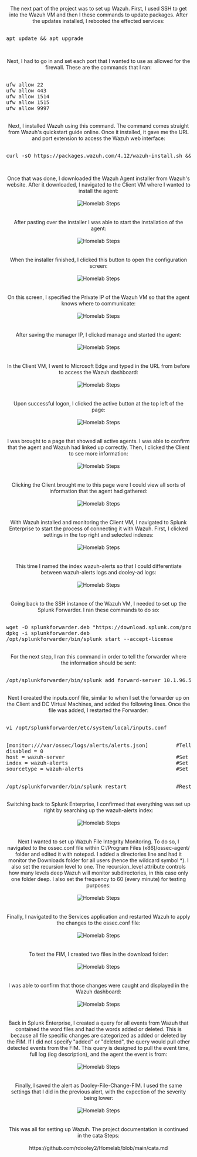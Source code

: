 <p align="center">
The next part of the project was to set up Wazuh. First, I used SSH to get into the Wazuh VM and then I these commands to update packages. After the updates installed, I rebooted the effected services: <br/><br />
<pre>
apt update && apt upgrade
</pre>
<br />
<p align="center">
Next, I had to go in and set each port that I wanted to use as allowed for the firewall. These are the commands that I ran: <br/><br />
<pre>
ufw allow 22
ufw allow 443
ufw allow 1514
ufw allow 1515
ufw allow 9997
</pre>
<p align="center">
<br />
Next, I installed Wazuh using this command. The command comes straight from Wazuh's quickstart guide online. Once it installed, it gave me the URL and port extension to access the Wazuh web interface: <br/><br />
<pre>
curl -sO https://packages.wazuh.com/4.12/wazuh-install.sh && sudo bash ./wazuh-install.sh -a
</pre>
<br />
<p align="center">
Once that was done, I downloaded the Wazuh Agent installer from Wazuh's website. After it downloaded, I navigated to the Client VM where I wanted to install the agent: <br/><br />
<img src="https://i.imgur.com/83GVdpg.png" alt="Homelab Steps">
<br />
<br />
<br />
After pasting over the installer I was able to start the installation of the agent: <br/><br />
<img src="https://i.imgur.com/cak7iGE.png" alt="Homelab Steps">
<br />
<br />
<br />
When the installer finished, I clicked this button to open the configuration screen: <br/><br />
<img src="https://i.imgur.com/ba2aeYi.png" alt="Homelab Steps">
<br />
<br />
<br />
On this screen, I specified the Private IP of the Wazuh VM so that the agent knows where to communicate: <br/><br />
<img src="https://i.imgur.com/60qqnWk.png" alt="Homelab Steps">
<br />
<br />
<br />
After saving the manager IP, I clicked manage and started the agent: <br/><br />
<img src="https://i.imgur.com/xVbgdlC.png" alt="Homelab Steps">
<br />
<br />
<br />
In the Client VM, I went to Microsoft Edge and typed in the URL from before to access the Wazuh dashboard: <br/><br />
<img src="https://i.imgur.com/yplxyHr.png" alt="Homelab Steps">
<br />
<br />
<br />
Upon successful logon, I clicked the active button at the top left of the page: <br/><br />
<img src="https://i.imgur.com/SsjMqYo.png" alt="Homelab Steps">
<br />
<br />
<br />
I was brought to a page that showed all active agents. I was able to confirm that the agent and Wazuh had linked up correctly. Then, I clicked the Client to see more information: <br/><br />
<img src="https://i.imgur.com/32SMC1U.png" alt="Homelab Steps">
<br />
<br />
<br />
Clicking the Client brought me to this page were I could view all sorts of information that the agent had gathered: <br/><br />
<img src="https://i.imgur.com/LwepKoX.png" alt="Homelab Steps">
<br />
<br />
<br />
With Wazuh installed and monitoring the Client VM, I navigated to Splunk Enterprise to start the process of connecting it with Wazuh. First, I clicked settings in the top right and selected indexes: <br/><br />
<img src="https://i.imgur.com/pTZiQ2T.png" alt="Homelab Steps">
<br />
<br />
<br />
This time I named the index wazuh-alerts so that I could differentiate between wazuh-alerts logs and dooley-ad logs: <br/><br />
<img src="https://i.imgur.com/WtFD3K5.png" alt="Homelab Steps">
<br />
<br />
<br />
Going back to the SSH instance of the Wazuh VM, I needed to set up the Splunk Forwarder. I ran these commands to do so: <br/><br />
<pre>
wget -O splunkforwarder.deb "https://download.splunk.com/products/universalforwarder/releases/9.1.1/linux/splunkforwarder-9.1.1-64e843ea36b1-linux-2.6-amd64.deb"       #Download the Forwarder
dpkg -i splunkforwarder.deb                                                                                                                                             #Depackage the Forwarder
/opt/splunkforwarder/bin/splunk start --accept-license                                                                                                                  #Start installation and accept license
</pre>
<p align="center">
<br />
For the next step, I ran this command in order to tell the forwarder where the information should be sent: <br/><br />
<pre>
/opt/splunkforwarder/bin/splunk add forward-server 10.1.96.5:9997  #Adds the Splunk Enterprise IP into the Splunk Forwarder Configuration
</pre>
<p align="center">
<br /> 
Next I created the inputs.conf file, similar to when I set the forwarder up on the Client and DC Virtual Machines, and added the following lines. Once the file was added, I restarted the Forwarder: <br/><br />
<pre>
vi /opt/splunkforwarder/etc/system/local/inputs.conf
<br/>
[monitor:///var/ossec/logs/alerts/alerts.json]         #Tells forwarder to send all data from this path to the Splunk Virtual Machine
disabled = 0                    
host = wazuh-server                                    #Set the event host equal to wazuh-server
index = wazuh-alerts                                   #Set the index equal to wazuh-alerts
sourcetype = wazuh-alerts                              #Set the sourcetype equal to wazuh-alerts
<br/>
/opt/splunkforwarder/bin/splunk restart                #Restarts the Splunk Forwarder to apply changes
</pre>
<p align="center">
<br />
Switching back to Splunk Enterprise, I confirmed that everything was set up right by searching up the wazuh-alerts index: <br/><br />
<img src="https://i.imgur.com/WVohj3O.png" alt="Homelab Steps">
<br />
<br />
<br />
Next I wanted to set up Wazuh File Integrity Monitoring. To do so, I navigated to the ossec.conf file within C:/Program Files (x86)/ossec-agent/ folder and edited it with notepad. I added a directories line and had it monitor the Downloads folder for all users (hence the wildcard symbol *). I also set the recursion level to one. The recursion_level attribute controls how many levels deep Wazuh will monitor subdirectories, in this case only one folder deep. I also set the frequency to 60 (every minute) for testing purposes: <br/><br />
<img src="https://i.imgur.com/psy5ofG.png" alt="Homelab Steps">
<br />
<br />
<br />
Finally, I navigated to the Services application and restarted Wazuh to apply the changes to the ossec.conf file: <br/><br />
<img src="https://i.imgur.com/ohexJPs.png" alt="Homelab Steps">
<br />
<br />
<br />
To test the FIM, I created two files in the download folder: <br/><br />
<img src="https://i.imgur.com/4UpbfLl.png" alt="Homelab Steps">
<br />
<br />
<br />
I was able to confirm that those changes were caught and displayed in the Wazuh dashboard: <br/><br />
<img src="https://i.imgur.com/Y9Ofhyp.png" alt="Homelab Steps">
<br />
<br />
<br />
Back in Splunk Enterprise, I created a query for all events from Wazuh that contained the word files and had the words added or deleted. This is because all file specific changes are categorized as added or deleted by the FIM. If I did not specify "added" or "deleted", the query would pull other detected events from the FIM. This query is designed to pull the event time, full log (log description), and the agent the event is from: <br/><br />
<img src="https://i.imgur.com/P3cKIQa.png" alt="Homelab Steps">
<br />
<br />
<br />
Finally, I saved the alert as Dooley-File-Change-FIM. I used the same settings that I did in the previous alert, with the expection of the severity being lower: <br/><br />
<img src="https://i.imgur.com/LScyTY0.png" alt="Homelab Steps">
<br />
<br />
<br />
This was all for setting up Wazuh. The project documentation is continued in the cata Steps: <br/><br />
https://github.com/rdooley2/Homelab/blob/main/cata.md
